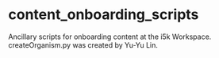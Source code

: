 # content_onboarding_scripts
Ancillary scripts for onboarding content at the i5k Workspace. createOrganism.py was created by Yu-Yu Lin. 
